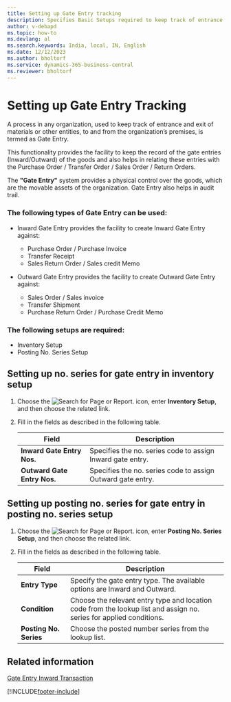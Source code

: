 ```yaml
---
title: Setting up Gate Entry tracking
description: Specifies Basic Setups required to keep track of entrance and exit of materials or other entities, to and from the organization’s premises.
author: v-debapd
ms.topic: how-to
ms.devlang: al
ms.search.keywords: India, local, IN, English
ms.date: 12/12/2023
ms.author: bholtorf
ms.service: dynamics-365-business-central
ms.reviewer: bholtorf
---
```


# Setting up Gate Entry Tracking

A process in any organization, used to keep track of entrance and exit of materials or other entities, to and from the organization’s premises, is termed as Gate Entry.

This functionality provides the facility to keep the record of the gate entries (Inward/Outward) of the goods and also helps in relating these entries with the Purchase Order / Transfer Order / Sales Order / Return Orders.

The **"Gate Entry"** system provides a physical control over the goods, which are the movable assets of the organization. Gate Entry also helps in audit trail.

### The following types of Gate Entry can be used:

 - Inward Gate Entry provides the facility to create Inward Gate Entry against:

      - Purchase Order / Purchase Invoice
      - Transfer Receipt
      - Sales Return Order / Sales credit Memo

 - Outward Gate Entry provides the facility to create Outward Gate Entry against:
     - Sales Order / Sales invoice
     - Transfer Shipment
     - Purchase Return Order / Purchase Credit Memo
 
### The following setups are required:

- Inventory Setup
- Posting No. Series Setup

## Setting up no. series for gate entry in inventory setup

1. Choose the ![Search for Page or Report.](image/search_small.png "Search for Page or Report icon") icon, enter **Inventory Setup**, and then choose the related link.
2. Fill in the fields as described in the following table.

    |Field|Description|  
    |---------------------------------|---------------------------------------|  
    |**Inward Gate Entry Nos.**|Specifies the no. series code to assign Inward gate entry.|
    |**Outward Gate Entry Nos.**|Specifies the no. series code to assign Outward gate entry.|

## Setting up posting no. series for gate entry in posting no. series setup

1. Choose the ![Search for Page or Report.](image/search_small.png "Search for Page or Report icon") icon, enter **Posting No. Series Setup**, and then choose the related link.
2. Fill in the fields as described in the following table.

    |Field|Description|  
    |---------------------------------|---------------------------------------|  
    |**Entry Type**|Specify the gate entry type. The available options are Inward and Outward.|  
    |**Condition**|Choose the relevant entry type and location code from the lookup list and assign no. series for applied conditions.|  
    |**Posting No. Series**|Choose the posted number series from the lookup list.| 







## Related information 
[Gate Entry Inward Transaction](Gate-Entry-Inward_Transactions.md)




[!INCLUDE[footer-include](../../includes/footer-banner.md)]
